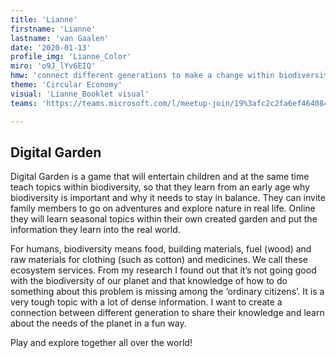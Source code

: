 ```yaml
---
title: 'Lianne'
firstname: 'Lianne'
lastname: 'van Gaalen'
date: '2020-01-13'
profile_img: 'Lianne_Color'
miro: 'o9J_lYv6EIQ'
hmw: 'connect different generations to make a change within biodiversity?'
theme: 'Circular Economy'
visual: 'Lianne_Booklet visual'
teams: 'https://teams.microsoft.com/l/meetup-join/19%3afc2c2fa6ef464084b689bfd64afefa7f%40thread.tacv2/1611096024689?context=%7b%22Tid%22%3a%22ca6fbace-7cba-4d53-8681-a06284f7ff46%22%2c%22Oid%22%3a%22100e5047-8c80-4681-bea6-926cb60256f0%22%7d'

---
```


## Digital Garden

Digital Garden is a game that will entertain children and at the same time teach topics within biodiversity, so that they learn from an early age why biodiversity is important and why it needs to stay in balance. They can invite family members to go on adventures and explore nature in real life. Online they will learn seasonal topics within their own created garden and put the information they learn into the real world.  

For humans, biodiversity means food, building materials, fuel (wood) and raw materials for clothing (such as cotton) and medicines. We call these ecosystem services. From my research I found out that it’s not going good with the biodiversity of our planet and that knowledge of how to do something about this problem is missing among the ‘ordinary citizens’. It is a very tough topic with a lot of dense information. I want to create a connection between different generation to share their knowledge and learn about the needs of the planet in a fun way. 

Play and explore together all over the world! 
